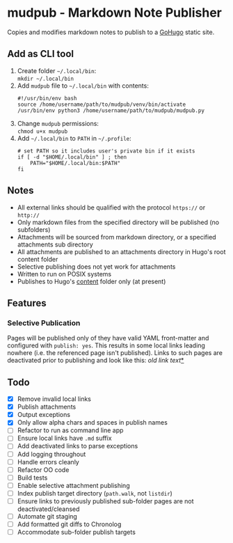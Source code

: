# mudpub - Markdown Note Publisher
Copies and modifies markdown notes to publish to a [GoHugo](https://gohugo.io) static site.

## Add as CLI tool
1. Create folder `~/.local/bin`:  
`mkdir ~/.local/bin`
2. Add `mudpub` file to `~/.local/bin` with contents:  
    ```
    #!/usr/bin/env bash
    source /home/username/path/to/mudpub/venv/bin/activate
    /usr/bin/env python3 /home/username/path/to/mudpub/mudpub.py
    ```
3. Change `mudpub` permissions:  
   `chmod u+x mudpub`
4. Add `~/.local/bin` to `PATH` in `~/.profile`:  
    ```
    # set PATH so it includes user's private bin if it exists
    if [ -d "$HOME/.local/bin" ] ; then
        PATH="$HOME/.local/bin:$PATH"
    fi
    ```

## Notes
- All external links should be qualified with the protocol `https://` or `http://`
- Only markdown files from the specified directory will be published (no subfolders)
- Attachments will be sourced from markdown directory, or a specified attachments sub directory
- All attachments are published to an attachments directory in Hugo's root content folder
- Selective publishing does not yet work for attachments 
- Written to run on POSIX systems
- Publishes to Hugo's [content](https://gohugo.io/content-management/organization/) folder only (at present)

## Features
### Selective Publication
Pages will be published only of they have valid YAML front-matter and configured with `publish: yes`. This results in
some local links leading nowhere (i.e. the referenced page isn't published). Links to such pages are deactivated prior
to publishing and look like this: _old link text_[*](https://github.com/danpicton/mudpub/blob/main/README.md#selective-publication)

## Todo
- [x] Remove invalid local links
- [x] Publish attachments
- [x] Output exceptions
- [x] Only allow alpha chars and spaces in publish names
- [ ] Refactor to run as command line app
- [ ] Ensure local links have `.md` suffix
- [ ] Add deactivated links to parse exceptions
- [ ] Add logging throughout
- [ ] Handle errors cleanly
- [ ] Refactor OO code
- [ ] Build tests
- [ ] Enable selective attachment publishing
- [ ] Index publish target directory (`path.walk`, not `listdir`)
- [ ] Ensure links to previously published sub-folder pages are not deactivated/cleansed
- [ ] Automate git staging
- [ ] Add formatted git diffs to Chronolog
- [ ] Accommodate sub-folder publish targets
